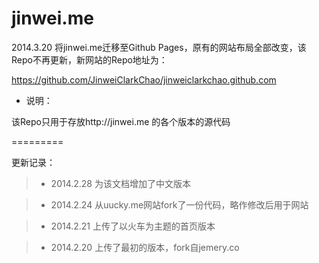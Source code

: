 jinwei.me
=========
 
2014.3.20 将jinwei.me迁移至Github Pages，原有的网站布局全部改变，该Repo不再更新，新网站的Repo地址为：

https://github.com/JinweiClarkChao/jinweiclarkchao.github.com

+ 说明：

该Repo只用于存放http://jinwei.me 的各个版本的源代码

=========

更新记录：

>+ 2014.2.28 为该文档增加了中文版本

>+ 2014.2.24 从uucky.me网站fork了一份代码，略作修改后用于网站

>+ 2014.2.21 上传了以火车为主题的首页版本 

>+ 2014.2.20 上传了最初的版本，fork自jemery.co

